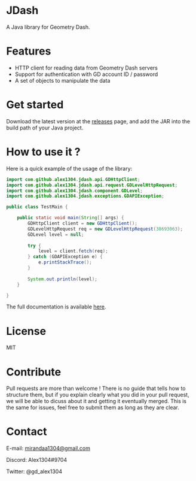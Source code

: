 # JDash

A Java library for Geometry Dash.

# Features

- HTTP client for reading data from Geometry Dash servers
- Support for authentication with GD account ID / password
- A set of objects to manipulate the data

# Get started

Download the latest version at the [releases](https://github.com/Alex1304/jdash/releases) page, and add the JAR into the build path of your Java project.

# How to use it ?

Here is a quick example of the usage of the library:

```Java
import com.github.alex1304.jdash.api.GDHttpClient;
import com.github.alex1304.jdash.api.request.GDLevelHttpRequest;
import com.github.alex1304.jdash.component.GDLevel;
import com.github.alex1304.jdash.exceptions.GDAPIException;

public class TestMain {

	public static void main(String[] args) {
		GDHttpClient client = new GDHttpClient();
		GDLevelHttpRequest req = new GDLevelHttpRequest(38693063);
		GDLevel level = null;
		
		try {
			level = client.fetch(req);
		} catch (GDAPIException e) {
			e.printStackTrace();
		}
		
		System.out.println(level);
	}

}

```

The full documentation is available [here](http://jdash.readthedocs.io/en/latest).

# License

MIT

# Contribute

Pull requests are more than welcome ! There is no guide that tells how to structure them, but if you explain clearly what you did in your pull request, we will be able to dicuss about it and getting it eventually merged. This is the same for issues, feel free to submit them as long as they are clear.

# Contact

E-mail: mirandaa1304@gmail.com

Discord: Alex1304#9704

Twitter: @gd_alex1304